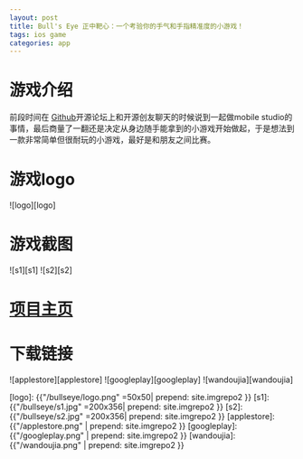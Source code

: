 ```yaml
---
layout: post
title: Bull's Eye 正中靶心：一个考验你的手气和手指精准度的小游戏！   
tags: ios game
categories: app
---
```

# 游戏介绍

前段时间在 [Github][Github]开源论坛上和开源创友聊天的时候说到一起做mobile studio的事情，最后商量了一翻还是决定从身边随手能拿到的小游戏开始做起，于是想法到一款非常简单但很耐玩的小游戏，最好是和朋友之间比赛。

# 游戏logo

![logo][logo]

# 游戏截图

![s1][s1]  ![s2][s2]

# [项目主页][项目主页] 

# 下载链接

![applestore][applestore] ![googleplay][googleplay] ![wandoujia][wandoujia]

[Github]:http://baike.baidu.com/item/github
[项目主页]:http://wuchat.github.io/BullsEye/

[logo]: {{"/bullseye/logo.png" =50x50| prepend: site.imgrepo2 }}
[s1]: {{"/bullseye/s1.jpg" =200x356| prepend: site.imgrepo2 }}
[s2]: {{"/bullseye/s2.jpg" =200x356| prepend: site.imgrepo2 }}
[applestore]: {{"/applestore.png" | prepend: site.imgrepo2 }}
[googleplay]: {{"/googleplay.png" | prepend: site.imgrepo2 }}
[wandoujia]: {{"/wandoujia.png" | prepend: site.imgrepo2 }}